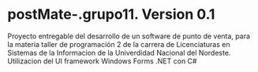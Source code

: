 # postMate-.grupo11. Version 0.1
Proyecto entregable del desarrollo de un software de punto de venta, para la materia taller de programación 2 de la carrera de Licenciaturas en Sistemas de la Informacion de la  Univerdidad Nacional del Nordeste.
Utilizacion del UI framework Windows Forms .NET con C#
